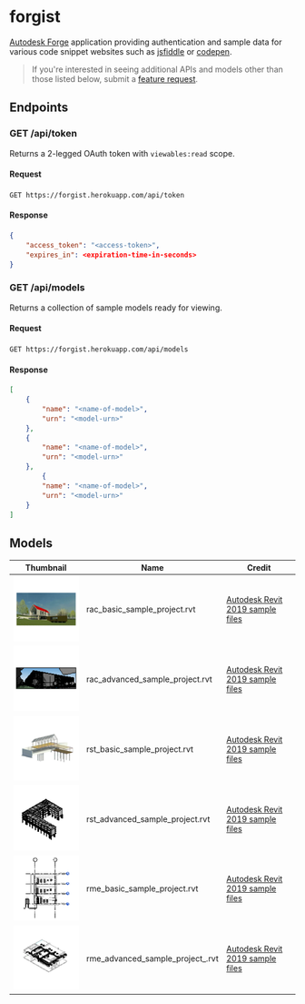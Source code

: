 # forgist

[Autodesk Forge](https://forge.autodesk.com) application
providing authentication and sample data for various code snippet websites
such as [jsfiddle](https://jsfiddle.net) or [codepen](https://codepen.io).

> If you're interested in seeing additional APIs and models other than those listed below,
> submit a [feature request](https://github.com/petrbroz/forgist/issues/new).

## Endpoints

### GET /api/token

Returns a 2-legged OAuth token with `viewables:read` scope.

#### Request

`GET https://forgist.herokuapp.com/api/token`

#### Response

```json
{
    "access_token": "<access-token>",
    "expires_in": <expiration-time-in-seconds>
}
```

### GET /api/models

Returns a collection of sample models ready for viewing.

#### Request

`GET https://forgist.herokuapp.com/api/models`

#### Response

```json
[
    {
        "name": "<name-of-model>",
        "urn": "<model-urn>"
    },
    {
        "name": "<name-of-model>",
        "urn": "<model-urn>"
    },
        {
        "name": "<name-of-model>",
        "urn": "<model-urn>"
    }
]
```

## Models

| Thumbnail | Name | Credit |
| --------- | ---- | ------ |
| ![rac_basic_sample_project.rvt](docs/rac_basic_sample_project.rvt.200x200.png) | rac_basic_sample_project.rvt | [Autodesk Revit 2019 sample files](https://knowledge.autodesk.com/support/revit-products/getting-started/caas/CloudHelp/cloudhelp/2019/ENU/Revit-GetStarted/files/GUID-61EF2F22-3A1F-4317-B925-1E85F138BE88-htm.html) |
| ![rac_advanced_sample_project.rvt](docs/rac_advanced_sample_project.rvt.200x200.png) | rac_advanced_sample_project.rvt | [Autodesk Revit 2019 sample files](https://knowledge.autodesk.com/support/revit-products/getting-started/caas/CloudHelp/cloudhelp/2019/ENU/Revit-GetStarted/files/GUID-61EF2F22-3A1F-4317-B925-1E85F138BE88-htm.html) |
| ![rst_basic_sample_project.rvt](docs/rst_basic_sample_project.rvt.200x200.png) | rst_basic_sample_project.rvt | [Autodesk Revit 2019 sample files](https://knowledge.autodesk.com/support/revit-products/getting-started/caas/CloudHelp/cloudhelp/2019/ENU/Revit-GetStarted/files/GUID-61EF2F22-3A1F-4317-B925-1E85F138BE88-htm.html) |
| ![rst_advanced_sample_project.rvt](docs/rst_advanced_sample_project.rvt.200x200.png) | rst_advanced_sample_project.rvt | [Autodesk Revit 2019 sample files](https://knowledge.autodesk.com/support/revit-products/getting-started/caas/CloudHelp/cloudhelp/2019/ENU/Revit-GetStarted/files/GUID-61EF2F22-3A1F-4317-B925-1E85F138BE88-htm.html) |
| ![rme_basic_sample_project.rvt](docs/rme_basic_sample_project.rvt.200x200.png) | rme_basic_sample_project.rvt | [Autodesk Revit 2019 sample files](https://knowledge.autodesk.com/support/revit-products/getting-started/caas/CloudHelp/cloudhelp/2019/ENU/Revit-GetStarted/files/GUID-61EF2F22-3A1F-4317-B925-1E85F138BE88-htm.html) |
| ![rme_advanced_sample_project_.rvt](docs/rme_advanced_sample_project_.rvt.200x200.png) | rme_advanced_sample_project_.rvt | [Autodesk Revit 2019 sample files](https://knowledge.autodesk.com/support/revit-products/getting-started/caas/CloudHelp/cloudhelp/2019/ENU/Revit-GetStarted/files/GUID-61EF2F22-3A1F-4317-B925-1E85F138BE88-htm.html) |